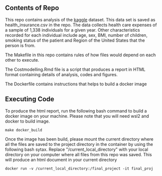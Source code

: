 ## Contents of Repo
This repo contains analysis of the [kaggle](https://www.kaggle.com/raghupalem/insurance-charges) dataset. This data set is saved as health_insurance.csv in the repo.  The data collects health care expenses of a sample of 1,338 individuals for a given year. Other characteristics recorded for each individual include age, sex, BMI, number of children, smoking status of the patient and Region of the United States that the person is from. 

The Makefile in this repo contains rules of how files would depend on each other to execute. 

The Costmodelling.Rmd file is a script that produces a report in HTML format containing details of analysis, codes and figures.

The Dockerfile contains instructions that helps to build a docker image


## Executing Code
To produce the html report, run the following bash command to build a docker image on your machine. Please note that you will need wsl2 and docker to build image.

```
make docker_build
```

Once the image has been build, please mount the current directory where all the files are saved to the project directory in the container by using the following bash sytax. Replace "/current_local_directory" with your local directory on your computer where all files from this repo was saved. This will produce an html document in your current directory

```
docker run -v /current_local_directory:/final_project -it final_proj
```
